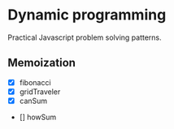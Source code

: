 # Dynamic programming

Practical Javascript problem solving patterns.

## Memoization

- [x] fibonacci
- [x] gridTraveler
- [x] canSum
- [] howSum

